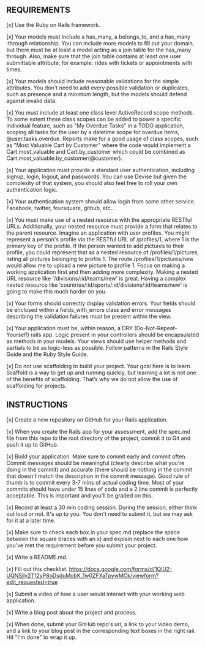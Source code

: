 ## REQUIREMENTS

[x] Use the Ruby on Rails framework.

[x] Your models must include a has_many, a belongs_to, and a has_many :through relationship. You can include more models to fill out your domain, but there must be at least a model acting as a join table for the has_many through. Also, make sure that the join table contains at least one user submittable attribute; for example: rides with tickets or appointments with times.

[x] Your models should include reasonable validations for the simple attributes. You don't need to add every possible validation or duplicates, such as presence and a minimum length, but the models should defend against invalid data.

[x] You must include at least one class level ActiveRecord scope methods. To some extent these class scopes can be added to power a specific individual feature, such as "My Overdue Tasks" in a TODO application, scoping all tasks for the user by a datetime scope for overdue items, @user.tasks.overdue. Reports make for a good usage of class scopes, such as "Most Valuable Cart by Customer" where the code would implement a Cart.most_valuable and Cart.by_customer which could be combined as Cart.most_valuable.by_customer(@customer).

[x] Your application must provide a standard user authentication, including signup, login, logout, and passwords. You can use Devise but given the complexity of that system, you should also feel free to roll your own authentication logic.

[x] Your authentication system should allow login from some other service. Facebook, twitter, foursquare, github, etc...

[x] You must make use of a nested resource with the appropriate RESTful URLs. Additionally, your nested resource must provide a form that relates to the parent resource. Imagine an application with user profiles. You might represent a person's profile via the RESTful URL of /profiles/1, where 1 is the primary key of the profile. If the person wanted to add pictures to their profile, you could represent that as a nested resource of /profiles/1/pictures, listing all pictures belonging to profile 1. The route /profiles/1/pictures/new would allow me to upload a new picture to profile 1. Focus on making a working application first and then adding more complexity. Making a nested URL resource like '/divisions/:id/teams/new' is great. Having a complex nested resource like 'countries/:id/sports/:id/divisions/:id/teams/new' is going to make this much harder on you.

[x] Your forms should correctly display validation errors. Your fields should be enclosed within a fields_with_errors class and error messages describing the validation failures must be present within the view.

[x] Your application must be, within reason, a DRY (Do-Not-Repeat-Yourself) rails app. Logic present in your controllers should be encapsulated as methods in your models. Your views should use helper methods and partials to be as logic-less as possible. Follow patterns in the Rails Style Guide and the Ruby Style Guide.

[x] Do not use scaffolding to build your project. Your goal here is to learn. Scaffold is a way to get up and running quickly, but learning a lot is not one of the benefits of scaffolding. That’s why we do not allow the use of scaffolding for projects.

## INSTRUCTIONS

[x] Create a new repository on GitHub for your Rails application.

[x] When you create the Rails app for your assessment, add the spec.md file from this repo to the root directory of the project, commit it to Git and push it up to GitHub.

[x] Build your application. Make sure to commit early and commit often. Commit messages should be meaningful (clearly describe what you're doing in the commit) and accurate (there should be nothing in the commit that doesn't match the description in the commit message). Good rule of thumb is to commit every 3-7 mins of actual coding time. Most of your commits should have under 15 lines of code and a 2 line commit is perfectly acceptable. This is important and you'll be graded on this.

[x] Record at least a 30 min coding session. During the session, either think out loud or not. It's up to you. You don't need to submit it, but we may ask for it at a later time.

[x] Make sure to check each box in your spec.md (replace the space between the square braces with an x) and explain next to each one how you've met the requirement before you submit your project.

[x] Write a README.md.

[x] Fill out this checklist. https://docs.google.com/forms/d/1QlU2-UQNSjlv2Tf2yP8oDsduMobK_1w0ZFXaTpywMCk/viewform?edit_requested=true

[x] Submit a video of how a user would interact with your working web application.

[x] Write a blog post about the project and process.

[x] When done, submit your GitHub repo's url, a link to your video demo, and a link to your blog post in the corresponding text boxes in the right rail. Hit "I'm done" to wrap it up.